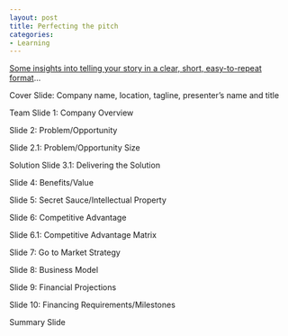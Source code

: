 ```yaml
---
layout: post
title: Perfecting the pitch
categories:
- Learning
---
```


[Some insights into telling your story in a clear, short, easy-to-repeat format](http://www.garage.com/resources/perfectingpitch.shtml)...

Cover Slide: Company name, location, tagline, presenter’s name and title

Team Slide 1: Company Overview

Slide 2: Problem/Opportunity

Slide 2.1: Problem/Opportunity Size

Solution Slide 3.1: Delivering the Solution

Slide 4: Benefits/Value

Slide 5: Secret Sauce/Intellectual Property

Slide 6: Competitive Advantage

Slide 6.1: Competitive Advantage Matrix

Slide 7: Go to Market Strategy

Slide 8: Business Model

Slide 9: Financial Projections

Slide 10: Financing Requirements/Milestones

Summary Slide
